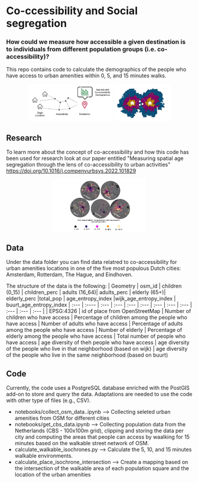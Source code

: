
# Co-ccessibility and Social segregation
### How could we measure how accessible a given destination is to individuals from different population groups (i.e. co-accessibility)?

This repo contains code to calculate the demographics of the people who have access to urban amenities within 0, 5, and 15 minutes walks.

<p align="center">
    <img src="https://github.com/MiliasV/coaccessibility/blob/main/img/meth.jpg" width="46%">
    <img src="https://github.com/MiliasV/coaccessibility/blob/main/img/concept.png" width="30%">
</p>

## Research 
To learn more about the concept of co-accessibility and how this code has been used for research look at our paper entitled "Measuring spatial age segregation through the lens of co-accessibility to urban activities"  https://doi.org/10.1016/j.compenvurbsys.2022.101829

<p align="center">
    <img src="https://github.com/MiliasV/coaccessibility/blob/main/img/children_access_per_location.jpg" width="50%">
</p>

## Data
Under the data folder you can find data relatred to co-accessibility for urban amenities locations in one of the five most populous Dutch cities: Amsterdam, Rotterdam, The Hague, and Eindhoven.

The structure of the data is the following:
| Geometry       | osm_id | children (0_15) | children_perc | adults (16_64)| adults_perc | elderly (65+)| elderly_perc |total_pop | age_entropy_index |wijk_age_entropy_index | buurt_age_entropy_index
| :---        |    :----   |          :--- |            :--- |    :--- |    :--- |  :--- |    :--- |     :--- | :--- | :--- | :--- | 
| EPSG:4326   | id of place from OpenStreetMap | Number of children who have access  | Percentage of children among the people who have access | Number of adults who have access | Percentage of adults among the people who have access | Number of elderly | Percentage of elderly among the people who have access | Total number of people who have access | age diversity of theh people who have access | age diversity of the people who live in that neighborhood (based on wijk) | age diversity of the people who live in the same neighborhood (based on buurt)

## Code
Currently, the code uses a PostgreSQL database enriched with the PostGIS add-on to store and query the data. 
Adaptations are needed to use the code with other type of files (e.g., CSV).

* notebooks/collect_osm_data..ipynb --> Collecting seleted urban amenities from OSM for different cities
* notebooks/get_cbs_data.ipynb --> Collecting population data from the Netherlands (CBS - 100x100m grid), clipping and storing the data per city and computing the areas that people can access by waalking for 15 minutes based on the walkable street network of OSM.
* calculate_walkable_isochrones.py --> Calculate the 5, 10, and 15 minutes walkable environments.
* calculate_place_isochrone_intersection --> Create a mapping based on the intersection of the walkable area of each population square and the location of the urban amenities 
